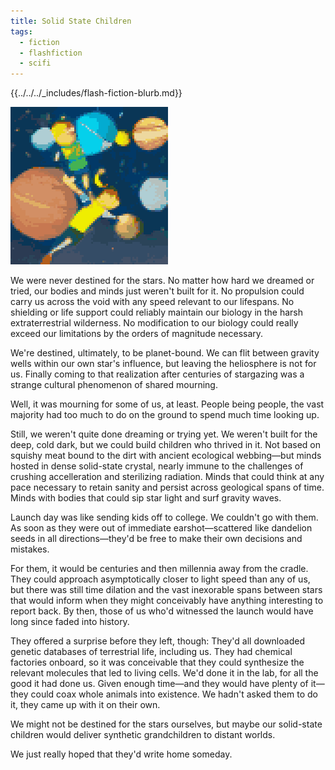 ```yaml
---
title: Solid State Children
tags:
  - fiction
  - flashfiction
  - scifi
---
```


{{../../../_includes/flash-fiction-blurb.md}}

<!--more-->

<img src="./cover.png" class="fullwidth" />

We were never destined for the stars. No matter how hard we dreamed or tried, our bodies and minds just weren't built for it. No propulsion could carry us across the void with any speed relevant to our lifespans. No shielding or life support could reliably maintain our biology in the harsh extraterrestrial wilderness. No modification to our biology could really exceed our limitations by the orders of magnitude necessary.

We're destined, ultimately, to be planet-bound. We can flit between gravity wells within our own star's influence, but leaving the heliosphere is not for us. Finally coming to that realization after centuries of stargazing was a strange cultural phenomenon of shared mourning.

Well, it was mourning for some of us, at least. People being people, the vast majority had too much to do on the ground to spend much time looking up.

Still, we weren't quite done dreaming or trying yet. We weren't built for the deep, cold dark, but we could build children who thrived in it. Not based on squishy meat bound to the dirt with ancient ecological webbing—but minds hosted in dense solid-state crystal, nearly immune to the challenges of crushing accelleration and sterilizing radiation. Minds that could think at any pace necessary to retain sanity and persist across geological spans of time. Minds with bodies that could sip star light and surf gravity waves.

Launch day was like sending kids off to college. We couldn't go with them. As soon as they were out of immediate earshot—scattered like dandelion seeds in all directions—they'd be free to make their own decisions and mistakes.

For them, it would be centuries and then millennia away from the cradle. They could approach asymptotically closer to light speed than any of us, but there was still time dilation and the vast inexorable spans between stars that would inform when they might conceivably have anything interesting to report back. By then, those of us who'd witnessed the launch would have long since faded into history.

They offered a surprise before they left, though: They'd all downloaded genetic databases of terrestrial life, including us. They had chemical factories onboard, so it was conceivable that they could synthesize the relevant molecules that led to living cells. We'd done it in the lab, for all the good it had done us. Given enough time—and they would have plenty of it—they could coax whole animals into existence. We hadn't asked them to do it, they came up with it on their own.

We might not be destined for the stars ourselves, but maybe our solid-state children would deliver synthetic grandchildren to distant worlds.  

We just really hoped that they'd write home someday.
